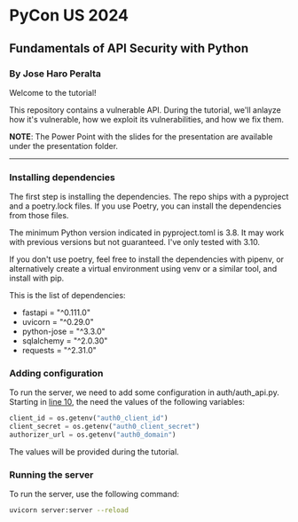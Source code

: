 # PyCon US 2024

## Fundamentals of API Security with Python

### By Jose Haro Peralta

Welcome to the tutorial!

This repository contains a vulnerable API. During the tutorial, we'll anlayze how it's vulnerable,
how we exploit its vulnerabilities, and how we fix them.

**NOTE**: The Power Point with the slides for the presentation are available under the presentation
folder.

---

### Installing dependencies

The first step is installing the dependencies. The repo ships with a pyproject and a poetry.lock files.
If you use Poetry, you can install the dependencies from those files.

The minimum Python version indicated in pyproject.toml is 3.8. It may work with previous versions but not 
guaranteed. I've only tested with 3.10.

If you don't use poetry, feel free to install the dependencies with pipenv, or alternatively create 
a virtual environment using venv or a similar tool, and install with pip.

This is the list of dependencies:

- fastapi = "^0.111.0"
- uvicorn = "^0.29.0"
- python-jose = "^3.3.0"
- sqlalchemy = "^2.0.30"
- requests = "^2.31.0"

### Adding configuration

To run the server, we need to add some configuration in auth/auth_api.py. 
Starting in [line 10](https://github.com/abunuwas/pycon-us-2024/blob/main/auth/auth_api.py#L10),
the need the values of the following variables:

```python
client_id = os.getenv("auth0_client_id")
client_secret = os.getenv("auth0_client_secret")
authorizer_url = os.getenv("auth0_domain")
```

The values will be provided during the tutorial.

### Running the server

To run the server, use the following command:

``` bash
uvicorn server:server --reload
```
